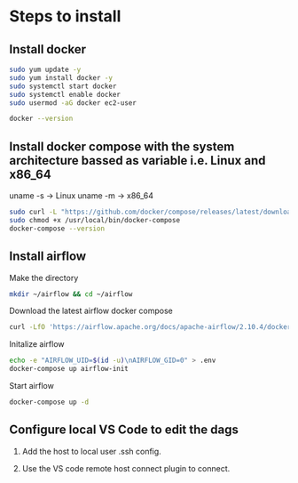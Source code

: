 # Steps to install

## Install docker

```bash
sudo yum update -y
sudo yum install docker -y
sudo systemctl start docker
sudo systemctl enable docker
sudo usermod -aG docker ec2-user

docker --version

```

## Install docker compose with the system architecture bassed as variable i.e. Linux and x86_64

uname -s -> Linux
uname -m -> x86_64

```bash
sudo curl -L "https://github.com/docker/compose/releases/latest/download/docker-compose-$(uname -s)-$(uname -m)" -o /usr/local/bin/docker-compose
sudo chmod +x /usr/local/bin/docker-compose
docker-compose --version
```

## Install airflow

Make the directory

```bash
mkdir ~/airflow && cd ~/airflow
```

Download the latest airflow docker compose

```bash
curl -LfO 'https://airflow.apache.org/docs/apache-airflow/2.10.4/docker-compose.yaml'
```

Initalize airflow

```bash
echo -e "AIRFLOW_UID=$(id -u)\nAIRFLOW_GID=0" > .env
docker-compose up airflow-init
```

Start airflow

```bash
docker-compose up -d
```

## Configure local VS Code to edit the dags

1. Add the host to local user .ssh config.

2. Use the VS code remote host connect plugin to connect.
